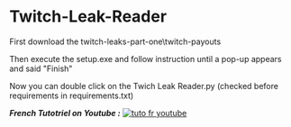 # Twitch-Leak-Reader

First download the twitch-leaks-part-one\twitch-payouts

Then execute the setup.exe and follow instruction until a pop-up appears and said "Finish"

Now you can double click on the Twich Leak Reader.py (checked before requirements in requirements.txt)




<b><i>French Tutotriel on Youtube :</i></b>
[![tuto fr youtube](http://i3.ytimg.com/vi/YfmEKqPwHIk/maxresdefault.jpg)](https://youtu.be/YfmEKqPwHIk "Tuto utiliser le logiciel Twitch Leaked Reader")
